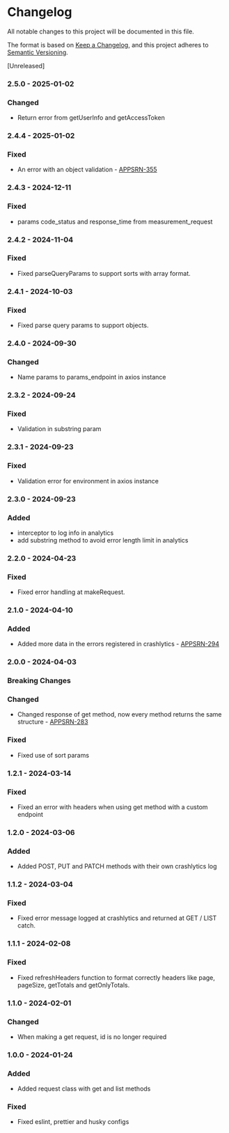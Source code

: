 # Changelog

All notable changes to this project will be documented in this file.

The format is based on [Keep a Changelog](https://keepachangelog.com/en/1.0.0/),
and this project adheres to [Semantic Versioning](https://semver.org/spec/v2.0.0.html).

[Unreleased]

### 2.5.0 - 2025-01-02

### Changed

- Return error from getUserInfo and getAccessToken

### 2.4.4 - 2025-01-02

### Fixed

- An error with an object validation - [APPSRN-355](https://janiscommerce.atlassian.net/browse/APPSRN-355)

### 2.4.3 - 2024-12-11

### Fixed

- params code_status and response_time from measurement_request

### 2.4.2 - 2024-11-04

### Fixed

- Fixed parseQueryParams to support sorts with array format.

### 2.4.1 - 2024-10-03

### Fixed

- Fixed parse query params to support objects.

### 2.4.0 - 2024-09-30

### Changed

- Name params to params_endpoint in axios instance

### 2.3.2 - 2024-09-24

### Fixed

- Validation in substring param

### 2.3.1 - 2024-09-23

### Fixed

- Validation error for environment in axios instance

### 2.3.0 - 2024-09-23

### Added

- interceptor to log info in analytics
- add substring method to avoid error length limit in analytics

### 2.2.0 - 2024-04-23

### Fixed

- Fixed error handling at makeRequest.

### 2.1.0 - 2024-04-10

### Added

- Added more data in the errors registered in crashlytics - [APPSRN-294](https://janiscommerce.atlassian.net/browse/APPSRN-294)

### 2.0.0 - 2024-04-03

### Breaking Changes

### Changed

- Changed response of get method, now every method returns the same structure - [APPSRN-283](https://janiscommerce.atlassian.net/browse/APPSRN-283)

### Fixed

- Fixed use of sort params

### 1.2.1 - 2024-03-14

### Fixed

- Fixed an error with headers when using get method with a custom endpoint

### 1.2.0 - 2024-03-06

### Added

- Added POST, PUT and PATCH methods with their own crashlytics log

### 1.1.2 - 2024-03-04

### Fixed

- Fixed error message logged at crashlytics and returned at GET / LIST catch.

### 1.1.1 - 2024-02-08

### Fixed

- Fixed refreshHeaders function to format correctly headers like page, pageSize, getTotals and getOnlyTotals.

### 1.1.0 - 2024-02-01

### Changed

- When making a get request, id is no longer required

### 1.0.0 - 2024-01-24

### Added

- Added request class with get and list methods

### Fixed

- Fixed eslint, prettier and husky configs
